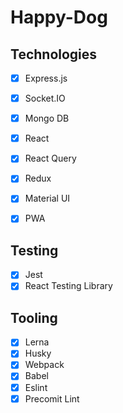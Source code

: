 # Happy-Dog

## Technologies

- [x] Express.js
- [x] Socket.IO
- [x] Mongo DB

- [x] React
- [x] React Query
- [x] Redux
- [x] Material UI
- [x] PWA

## Testing

- [x] Jest
- [x] React Testing Library

## Tooling

- [x] Lerna
- [x] Husky
- [x] Webpack
- [x] Babel
- [x] Eslint
- [x] Precomit Lint
